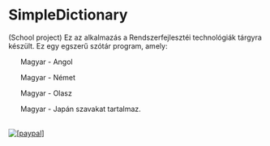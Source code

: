 # SimpleDictionary
(School project)
Ez az alkalmazás a Rendszerfejlesztéi technológiák tárgyra készült. Ez egy egszerű szótár program, amely:
<ul>Magyar - Angol </ul>
<ul>Magyar - Német </ul>
<ul>Magyar - Olasz </ul>
<ul>Magyar - Japán szavakat tartalmaz.</ul> 
<br>
<a href="https://www.paypal.com/cgi-bin/webscr?cmd=_s-xclick&hosted_button_id=UYK968XYPKVZQ"><img src="https://www.paypalobjects.com/en_US/i/btn/btn_donate_LG.gif" alt="[paypal]"/></a>
